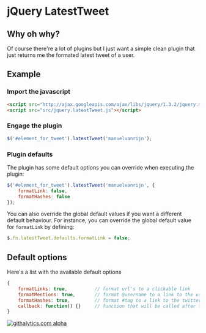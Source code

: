 # jQuery LatestTweet

## Why oh why?

Of course there're a lot of plugins but I just want a simple clean plugin that just returns me the formated latest tweet of a user.

## Example

### Import the javascript

```html
<script src="http://ajax.googleapis.com/ajax/libs/jquery/1.3.2/jquery.min.js"></script>
<script src="src/jquery.latestTweet.js"></script>
```

### Engage the plugin

```javascript
$('#element_for_tweet').latestTweet('manuelvanrijn');
```

### Plugin defaults

The plugin has some default options you can override when executing the plugin:

```javascript
$('#element_for_tweet').latestTweet('manuelvanrijn', {
	formatLink: false,
	formatHashes: false
});
```

You can also override the global default values if you want a different default behaviour.
For instance, you can override the global default value for `formatLink` by defining:

```javascript
$.fn.latestTweet.defaults.formatLink = false;
```

## Default options

Here's a list with the available default options

```javascript
{
    formatLinks: true,          // format url's to a clickable link
    formatMentions: true,       // format @username to a link to the users profile
    formatHashes: true,         // format #tag to a link to the twitter tag search
    callback: function() {}     // function that will be called after the latest tweet has been filled in.
}
```

[![githalytics.com alpha](https://cruel-carlota.pagodabox.com/fc117b93ff9a8abb7375c79e4a242efa "githalytics.com")](http://githalytics.com/manuelvanrijn/jquery-latestTweet)